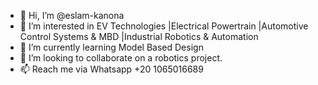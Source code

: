 - 👋 Hi, I’m @eslam-kanona
- 👀 I’m interested in EV Technologies |Electrical Powertrain |Automotive Control Systems & MBD |Industrial Robotics & Automation
- 🌱 I’m currently learning Model Based Design
- 💞️ I’m looking to collaborate on a robotics project.
- 📫 Reach me via Whatsapp +20 1065016689

<!---
eslam-kanona/eslam-kanona is a ✨ special ✨ repository because its `README.md` (this file) appears on your GitHub profile.
You can click the Preview link to take a look at your changes.
--->
